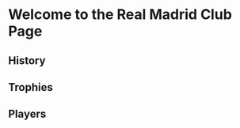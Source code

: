 <html>
	<head>
		<title>Real Madrid Club Page</title>
	<head>
	<body>
		<h1>Welcome to the Real Madrid Club Page</h1>
		<h2>History</h2>
		<h2>Trophies</h2>
		<h2>Players</h2>
	</body>
</html>
